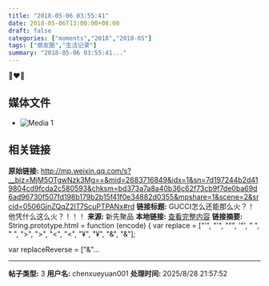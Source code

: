```yaml
---
title: "2018-05-06 03:55:41"
date: 2018-05-06T13:00:00+08:00
draft: false
categories: ["moments","2018","2018-05"]
tags: ["朋友圈","生活记录"]
summary: "2018-05-06 03:55:41..."
---
```


💚❤️💚

## 媒体文件

- ![Media 1](/Moments/photos/2018-05-06/201805060355410.jpg)

## 相关链接

**原始链接:** http://mp.weixin.qq.com/s?__biz=MjM5OTgwNzk3Mg==&mid=2683716849&idx=1&sn=7d197244b2d419804cd9fcda2c580593&chksm=bd373a7a8a40b36c62f73cb9f7de0ba69d6ad96730f507fd198b179b2b15f41f0e34882d0355&mpshare=1&scene=2&srcid=0506GjnZQqZ2IT7ScuPTPANx#rd
**链接标题:** GUCCI怎么还能那么火？！他凭什么这么火？！！！
**来源:** 新先聚品
**本地链接:** [查看完整内容](/link_content/2018/05/2018-05-06-3/link_content/)
**链接摘要:** String.prototype.html = function (encode) {
  var replace = ["&#39;", "'", "&quot;", '"', "&nbsp;", " ", "&gt;", ">", "&lt;", "<", "&yen;", "¥", "&amp;", "&"];
 
 
 
 
 
  
  var replaceReverse = ["&"...

---

**帖子类型:** 3
**用户名:** chenxueyuan001
**处理时间:** 2025/8/28 21:57:52